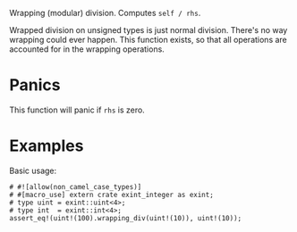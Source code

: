 Wrapping (modular) division. Computes `self / rhs`.

Wrapped division on unsigned types is just normal division. There's no way
wrapping could ever happen. This function exists, so that all operations are
accounted for in the wrapping operations.

# Panics

This function will panic if `rhs` is zero.

# Examples

Basic usage:

```
# #![allow(non_camel_case_types)]
# #[macro_use] extern crate exint_integer as exint;
# type uint = exint::uint<4>;
# type int  = exint::int<4>;
assert_eq!(uint!(100).wrapping_div(uint!(10)), uint!(10));
```
